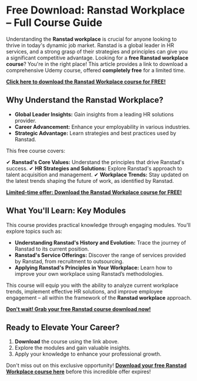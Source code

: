 # Free Download: Ranstad Workplace – Full Course Guide

Understanding the **Ranstad workplace** is crucial for anyone looking to thrive in today's dynamic job market. Ranstad is a global leader in HR services, and a strong grasp of their strategies and principles can give you a significant competitive advantage. Looking for a **free Ranstad workplace course**? You're in the right place! This article provides a link to download a comprehensive Udemy course, offered **completely free** for a limited time.

[**Click here to download the Ranstad Workplace course for FREE!**](https://udemywork.com/ranstad-workplace)

## Why Understand the Ranstad Workplace?

*   **Global Leader Insights:** Gain insights from a leading HR solutions provider.
*   **Career Advancement:** Enhance your employability in various industries.
*   **Strategic Advantage:** Learn strategies and best practices used by Ranstad.

This free course covers:

✔ **Ranstad's Core Values:** Understand the principles that drive Ranstad's success.
✔ **HR Strategies and Solutions:** Explore Ranstad's approach to talent acquisition and management.
✔ **Workplace Trends:** Stay updated on the latest trends shaping the future of work, as identified by Ranstad.

[**Limited-time offer: Download the Ranstad Workplace course for FREE!**](https://udemywork.com/ranstad-workplace)

## What You'll Learn: Key Modules

This course provides practical knowledge through engaging modules. You'll explore topics such as:

*   **Understanding Ranstad's History and Evolution:** Trace the journey of Ranstad to its current position.
*   **Ranstad's Service Offerings:** Discover the range of services provided by Ranstad, from recruitment to outsourcing.
*   **Applying Ranstad's Principles in Your Workplace:** Learn how to improve your own workplace using Ranstad’s methodologies.

This course will equip you with the ability to analyze current workplace trends, implement effective HR solutions, and improve employee engagement – all within the framework of the **Ranstad workplace** approach.

[**Don't wait! Grab your free Ranstad course download now!**](https://udemywork.com/ranstad-workplace)

## Ready to Elevate Your Career?

1.  **Download** the course using the link above.
2.  Explore the modules and gain valuable insights.
3.  Apply your knowledge to enhance your professional growth.

Don't miss out on this exclusive opportunity! **[Download your free Ranstad Workplace course here](https://udemywork.com/ranstad-workplace)** before this incredible offer expires!
